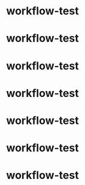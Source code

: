 # workflow-test
# workflow-test
# workflow-test
# workflow-test
# workflow-test
# workflow-test
# workflow-test
